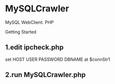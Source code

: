 # MySQLCrawler
MySQL WebClient. PHP 

Getting Started

## 1.edit ipcheck.php

set HOST USER PASSWORD DBNAME at $connStr1 

## 2.run MySQLCrawler.php
